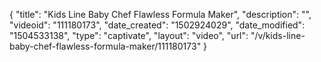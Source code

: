 {
    "title": "Kids Line Baby Chef Flawless Formula Maker",
    "description": "",
    "videoid": "111180173",
    "date_created": "1502924029",
    "date_modified": "1504533138",
    "type": "captivate",
    "layout": "video",
    "url": "\/v\/kids-line-baby-chef-flawless-formula-maker\/111180173"
}